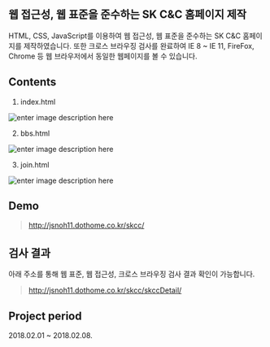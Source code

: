 
## 웹 접근성, 웹 표준을 준수하는 SK C&C 홈페이지 제작
HTML, CSS, JavaScript를 이용하여 웹 접근성, 웹 표준을 준수하는 SK C&amp;C 홈페이지를 제작하였습니다.  또한 크로스 브라우징 검사를 완료하여 IE 8 ~ IE 11, FireFox, Chrome 등 웹 브라우저에서 동일한 웹페이지를 볼 수 있습니다.

## Contents
1. index.html

![enter image description here](https://lh3.googleusercontent.com/nkkivM91mYgGNc3O-77pTHYRlMsbABVwkV985cTe4ocpsweLU2v39kIp4LSe6HEEh9daEK9Z05LD "index.html")


2. bbs.html

![enter image description here](https://lh3.googleusercontent.com/-gOqeo5k5rOCKAf1QLN7iCDF9_ijVP40bIYNAQRw2oqofOvg3kTkC5I9sgtL_5v8qzpl-73GZ1tE "bbs.html")


3. join.html

![enter image description here](https://lh3.googleusercontent.com/iDi7s1tjoNHElGjU1Q2Z8BqjGW7cI4DCqsZuR15r7LoO7Oe91ejMQSJdp6jt4O5P64IJn7fgXpRG "join.html")


## Demo
> http://jsnoh11.dothome.co.kr/skcc/

## 검사 결과
아래 주소를 통해 웹 표준, 웹 접근성, 크로스 브라우징 검사 결과 확인이 가능합니다.
>http://jsnoh11.dothome.co.kr/skcc/skccDetail/


## Project period
2018.02.01 ~ 2018.02.08.